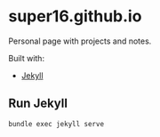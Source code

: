 # super16.github.io

Personal page with projects and notes.

Built with:

- [Jekyll](https://jekyllrb.com/)

## Run Jekyll

```bash
bundle exec jekyll serve
```

